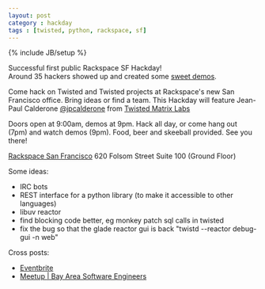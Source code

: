 ```yaml
---
layout: post
category : hackday
tags : [twisted, python, rackspace, sf]
---
```

{% include JB/setup %}

<div class="topinfo alert alert-success center">
Successful first public Rackspace SF Hackday! <br />Around 35 hackers showed
up and created some <a href="https://github.com/HackThePlanet/TwistedPython-HackDay">sweet demos</a>.
</div>

Come hack on Twisted and Twisted projects at Rackspace's new San Francisco office. Bring ideas or find a team.
This Hackday will feature Jean-Paul Calderone [@jpcalderone][jpcalderone] from [Twisted Matrix Labs](http://twistedmatrix.com/trac/ )

[jpcalderone]: http://twitter.com/jpcalderone

Doors open at 9:00am, demos at 9pm.
Hack all day, or come hang out (7pm) and watch demos (9pm).
Food, beer and skeeball provided.
See you there!

[Rackspace San Francisco][map]
620 Folsom Street
Suite 100 (Ground Floor)
 
[map]: http://maps.google.com/maps?q=620+Folsom+Street,+San+Francisco,+CA,+United+States&hl=de&sll=37.0625,-95.677068&sspn=48.77566,92.724609&oq=620+Folsom+S&hnear=620+Folsom+St,+San+Francisco,+California+94105&t=m&z=16

Some ideas:

- IRC bots
- REST interface for a python library (to make it accessible to other languages)
- libuv reactor
- find blocking code better, eg monkey patch sql calls in twisted
- fix the bug so that the glade reactor gui is back "twistd --reactor debug-gui -n web"

Cross posts:

- [Eventbrite](http://www.eventbrite.com/event/2777737287)
- [Meetup | Bay Area Software Engineers](http://www.meetup.com/software/events/49921412/)
